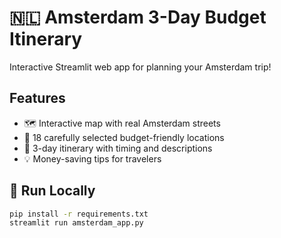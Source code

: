 # 🇳🇱 Amsterdam 3-Day Budget Itinerary

Interactive Streamlit web app for planning your Amsterdam trip!

## Features
- 🗺️ Interactive map with real Amsterdam streets
- 📍 18 carefully selected budget-friendly locations
- 🎯 3-day itinerary with timing and descriptions
- 💡 Money-saving tips for travelers

## 🚀 Run Locally
```bash
pip install -r requirements.txt
streamlit run amsterdam_app.py
